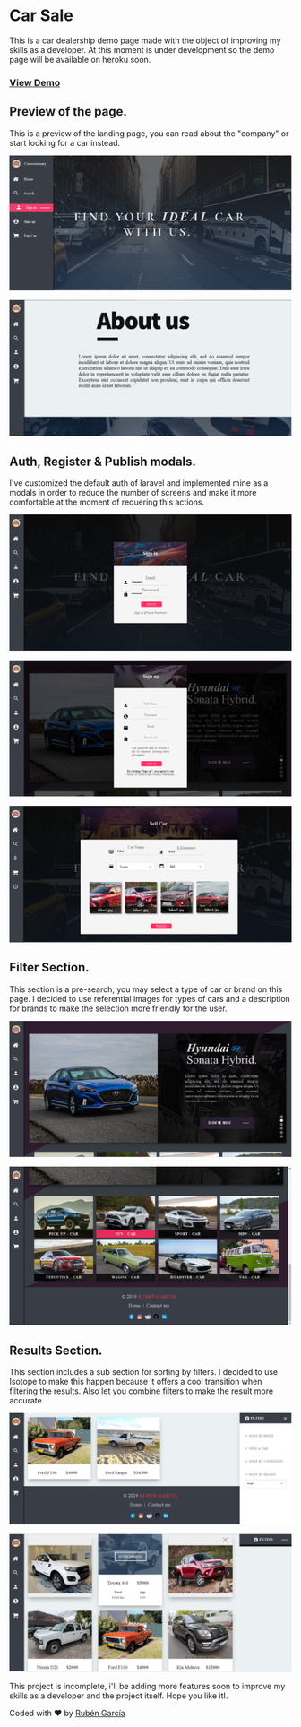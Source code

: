 # Car Sale

This is a car dealership demo page made with the object of improving my skills as a developer. At this moment is under development so the demo page will be available on heroku soon.

### [View Demo](https://carsaledemo.herokuapp.com/)

## Preview of the page.

This is a preview of the landing page, you can read about the "company" or start looking for a car instead. 

![Preview](/public/storage/index.png)

![about](/public/storage/sobre.png)

## Auth, Register & Publish modals.

I've customized the default auth of laravel and implemented mine as a modals in order to reduce the number of screens and make it more comfortable at the moment of requering this actions.

![signin](/public/storage/login.png)

![signup](/public/storage/registro.png)

![publish](/public/storage/sell.png)

## Filter Section.

This section is a pre-search, you may select a type of car or brand on this page. I decided to use referential images for types of cars and a description for brands to make the selection more friendly for the user.

![Brand](/public/storage/brand.png)

![Type](/public/storage/type.png)

## Results Section.

This section includes a sub section for sorting by filters. I decided to use Isotope to make this happen because it offers a cool transition when filtering the results. Also let you combine filters to make the result more accurate.

![Opened](/public/storage/filtero.png)

![Closed](/public/storage/filterc.png)

This project is incomplete, i'll be adding more features soon to improve my skills as a developer and the project itself. Hope you like it!.

Coded with :heart: by [Rubén García](https://rubengarcia.herokuapp.com/)

